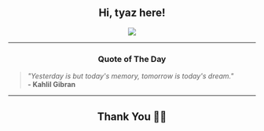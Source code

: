 <h2 align="center"> Hi, tyaz here!</h2>

<p align="center">
<a href="https://github.com/tyazx" alt="github streak"><img src="https://dvst-streak.herokuapp.com/?user=tyazx&theme=tokyonight&fire=DD472C"></a>
</p>

<hr>
<h3 align="center">Quote of The Day</h3>
<p align="center">
<blockquote>
<i>"Yesterday is but today's memory, tomorrow is today's dream."</i>
<br>
<b>- Kahlil Gibran</b>
</blockquote>
</p>


<hr>
<h2 align="center">Thank You 🙏🏼</h2>
